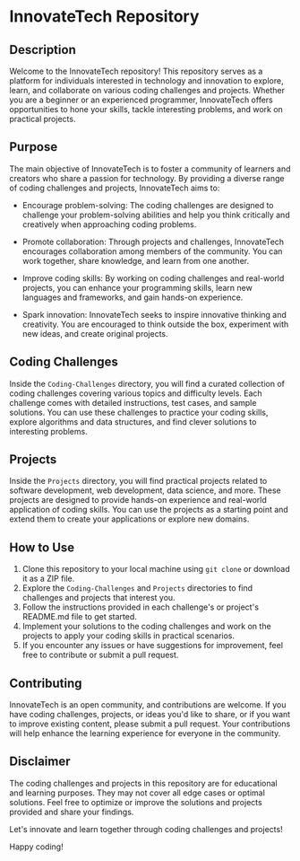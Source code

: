 # InnovateTech Repository

## Description

Welcome to the InnovateTech repository! This repository serves as a platform for individuals interested in technology and innovation to explore, learn, and collaborate on various coding challenges and projects. Whether you are a beginner or an experienced programmer, InnovateTech offers opportunities to hone your skills, tackle interesting problems, and work on practical projects.

## Purpose

The main objective of InnovateTech is to foster a community of learners and creators who share a passion for technology. By providing a diverse range of coding challenges and projects, InnovateTech aims to:

- Encourage problem-solving: The coding challenges are designed to challenge your problem-solving abilities and help you think critically and creatively when approaching coding problems.

- Promote collaboration: Through projects and challenges, InnovateTech encourages collaboration among members of the community. You can work together, share knowledge, and learn from one another.

- Improve coding skills: By working on coding challenges and real-world projects, you can enhance your programming skills, learn new languages and frameworks, and gain hands-on experience.

- Spark innovation: InnovateTech seeks to inspire innovative thinking and creativity. You are encouraged to think outside the box, experiment with new ideas, and create original projects.

## Coding Challenges

Inside the `Coding-Challenges` directory, you will find a curated collection of coding challenges covering various topics and difficulty levels. Each challenge comes with detailed instructions, test cases, and sample solutions. You can use these challenges to practice your coding skills, explore algorithms and data structures, and find clever solutions to interesting problems.

## Projects

Inside the `Projects` directory, you will find practical projects related to software development, web development, data science, and more. These projects are designed to provide hands-on experience and real-world application of coding skills. You can use the projects as a starting point and extend them to create your applications or explore new domains.

## How to Use

1. Clone this repository to your local machine using `git clone` or download it as a ZIP file.
2. Explore the `Coding-Challenges` and `Projects` directories to find challenges and projects that interest you.
3. Follow the instructions provided in each challenge's or project's README.md file to get started.
4. Implement your solutions to the coding challenges and work on the projects to apply your coding skills in practical scenarios.
5. If you encounter any issues or have suggestions for improvement, feel free to contribute or submit a pull request.

## Contributing

InnovateTech is an open community, and contributions are welcome. If you have coding challenges, projects, or ideas you'd like to share, or if you want to improve existing content, please submit a pull request. Your contributions will help enhance the learning experience for everyone in the community.

## Disclaimer

The coding challenges and projects in this repository are for educational and learning purposes. They may not cover all edge cases or optimal solutions. Feel free to optimize or improve the solutions and projects provided and share your findings.

Let's innovate and learn together through coding challenges and projects!

Happy coding!

